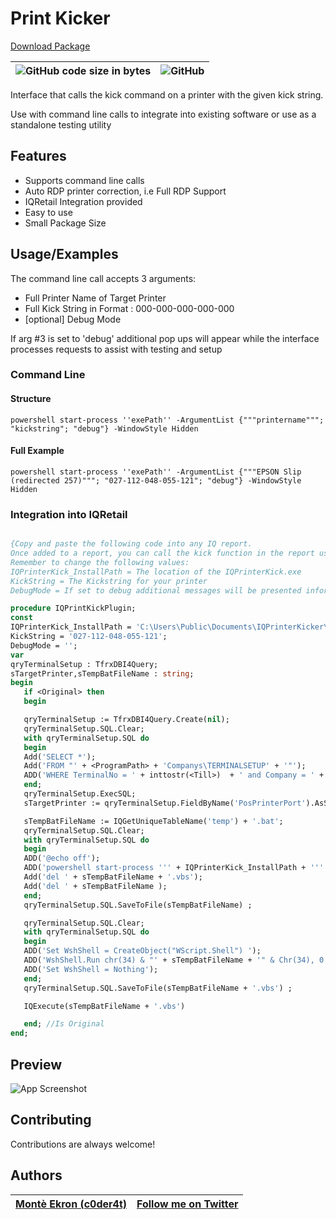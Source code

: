 
# Print Kicker

[Download Package](url)

![GitHub code size in bytes](https://img.shields.io/github/languages/code-size/c0der4t/printerkicker?color=purple&label=Repo%20Size&style=for-the-badge)|  ![GitHub](https://img.shields.io/github/license/c0der4t/printerkicker?style=for-the-badge)
:-------------------------:|:-------------------------:

Interface that calls the kick command on a printer with the given kick string.

Use with command line calls to integrate into existing software or use as a standalone testing utility
## Features

- Supports command line calls
- Auto RDP printer correction, i.e Full RDP Support
- IQRetail Integration provided
- Easy to use
- Small Package Size

  
## Usage/Examples

The command line call accepts 3 arguments:

- Full Printer Name of Target Printer
- Full Kick String in Format : 000-000-000-000-000
- [optional] Debug Mode

If arg #3 is set to 'debug' additional pop ups will appear while the interface processes requests to assist with testing and setup

### Command Line

#### Structure
```batch
powershell start-process ''exePath'' -ArgumentList {"""printername"""; "kickstring"; "debug"} -WindowStyle Hidden
```

#### Full Example
```batch
powershell start-process ''exePath'' -ArgumentList {"""EPSON Slip (redirected 257)"""; "027-112-048-055-121"; "debug"} -WindowStyle Hidden
```


### Integration into IQRetail

```pascal

{Copy and paste the following code into any IQ report.
Once added to a report, you can call the kick function in the report using : IQPrintKickPlugin;
Remember to change the following values:
IQPrinterKick_InstallPath = The location of the IQPrinterKick.exe
KickString = The Kickstring for your printer
DebugMode = If set to debug additional messages will be presented informing you of what the system is doing}

procedure IQPrintKickPlugin;
const
IQPrinterKick_InstallPath = 'C:\Users\Public\Documents\IQPrinterKicker\IQPrinterKicker.exe';
KickString = '027-112-048-055-121';
DebugMode = '';                                          
var
qryTerminalSetup : TfrxDBI4Query;
sTargetPrinter,sTempBatFileName : string;
begin
   if <Original> then
   begin

   qryTerminalSetup := TfrxDBI4Query.Create(nil);
   qryTerminalSetup.SQL.Clear;
   with qryTerminalSetup.SQL do
   begin
   Add('SELECT *');
   Add('FROM "' + <ProgramPath> + 'Companys\TERMINALSETUP' + '"');
   ADD('WHERE TerminalNo = ' + inttostr(<Till>)  + ' and Company = ' + IQQuoteString(<CurrentCompany>));
   end;
   qryTerminalSetup.ExecSQL;
   sTargetPrinter := qryTerminalSetup.FieldByName('PosPrinterPort').AsString;

   sTempBatFileName := IQGetUniqueTableName('temp') + '.bat';
   qryTerminalSetup.SQL.Clear;
   with qryTerminalSetup.SQL do
   begin
   ADD('@echo off');
   ADD('powershell start-process ''' + IQPrinterKick_InstallPath + ''' -ArgumentList {"""' + sTargetPrinter + '"""; "' + KickString + '"; "' + DebugMode + '"} -WindowStyle Hidden');
   Add('del ' + sTempBatFileName + '.vbs');
   Add('del ' + sTempBatFileName );
   end;
   qryTerminalSetup.SQL.SaveToFile(sTempBatFileName) ;

   qryTerminalSetup.SQL.Clear;
   with qryTerminalSetup.SQL do
   begin
   ADD('Set WshShell = CreateObject("WScript.Shell") ');
   ADD('WshShell.Run chr(34) & "' + sTempBatFileName + '" & Chr(34), 0');
   ADD('Set WshShell = Nothing');
   end;
   qryTerminalSetup.SQL.SaveToFile(sTempBatFileName + '.vbs') ;

   IQExecute(sTempBatFileName + '.vbs')

   end; //Is Original
end;

```
  
## Preview

![App Screenshot](https://www.ekronds.co.za/img/PrinterKicker/TestPage.PNG)

  
## Contributing

Contributions are always welcome!

  
## Authors

|  [Montè Ekron (c0der4t)](https://www.github.com/c0der4t)          | [Follow me on Twitter](https://twitter.com/EkronMonte)    
:-------------------------:|:-------------------------:
